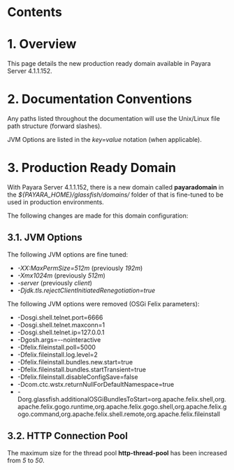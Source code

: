 # Contents

# 1. Overview

This page details the new production ready domain available in Payara Server 4.1.1.152.
# 2. Documentation Conventions

Any paths listed throughout the documentation will use the Unix/Linux file path structure (forward slashes).

JVM Options are listed in the *key=value* notation (when applicable).
# 3. Production Ready Domain

With Payara Server 4.1.1.152, there is a new domain called **payaradomain** in the *${PAYARA_HOME}/glassfish/domains/* folder of that is fine-tuned to be used in production environments.

The following changes are made for this domain configuration:
## 3.1. JVM Options

The following JVM options are fine tuned:

* *-XX:MaxPermSize=512m* (previously *192m*)
* *-Xmx1024m* (previously *512m*)
* *-server* (previously *client*)
* *-Djdk.tls.rejectClientInitiatedRenegotiation=true*

The following JVM options were removed (OSGi Felix parameters):

* -Dosgi.shell.telnet.port=6666
* -Dosgi.shell.telnet.maxconn=1
* -Dosgi.shell.telnet.ip=127.0.0.1
* -Dgosh.args=--nointeractive
* -Dfelix.fileinstall.poll=5000
* -Dfelix.fileinstall.log.level=2
* -Dfelix.fileinstall.bundles.new.start=true
* -Dfelix.fileinstall.bundles.startTransient=true
* -Dfelix.fileinstall.disableConfigSave=false
* -Dcom.ctc.wstx.returnNullForDefaultNamespace=true
* -Dorg.glassfish.additionalOSGiBundlesToStart=org.apache.felix.shell,org.apache.felix.gogo.runtime,org.apache.felix.gogo.shell,org.apache.felix.gogo.command,org.apache.felix.shell.remote,org.apache.felix.fileinstall

## 3.2. HTTP Connection Pool

The maximum size for the thread pool **http-thread-pool** has been increased from *5* to *50*.

